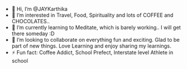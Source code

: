 - 👋 Hi, I’m @JAYKarthika
- 👀 I’m interested in Travel, Food, Spirituality and lots of COFFEE and CHOCOLATES..
- 🌱 I’m currently learning to Meditate, which is barely working.. I will get there someday :D
- 💞️ I’m looking to collaborate on everything fun and exciting. Glad to be part of new things.  Love Learning and enjoy sharing my learnings.
- ⚡ Fun fact: Coffee Addict, School Prefect, Interstate level Athlete in school 

<!---
JAYKarthika/JAYKarthika is a ✨ special ✨ repository because its `README.md` (this file) appears on your GitHub profile.
You can click the Preview link to take a look at your changes.
--->
